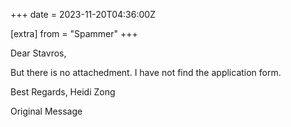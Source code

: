 +++
date = 2023-11-20T04:36:00Z

[extra]
from = "Spammer"
+++

Dear Stavros,

But there is no attachedment. I have not find the application form.

Best Regards, 
Heidi Zong

 Original Message 

